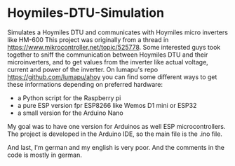 # Hoymiles-DTU-Simulation

Simulates a Hoymiles DTU and communicates with Hoymiles micro inverters like HM-600
This project was originally from a thread in https://www.mikrocontroller.net/topic/525778.
Some interested guys took together to sniff the communication between Hoymiles DTU and their microinverters, and to get
values from the inverter like actual voltage, current and power of the inverter.
On lumapu's repo https://github.com/lumapu/ahoy you can find some different ways to get these informations depending on preferred hardware:
- a Python script for the Raspberry pi
- a pure ESP version fpr ESP8266 like Wemos D1 mini or ESP32
- a small version for the Arduino Nano

My goal was to have one version for Arduinos as well ESP microcontrollers. 
The project is developed in the Arduino IDE, so the main file is the .ino file.

And last, I'm german and my english is very poor. And the comments in the code is mostly in german.
